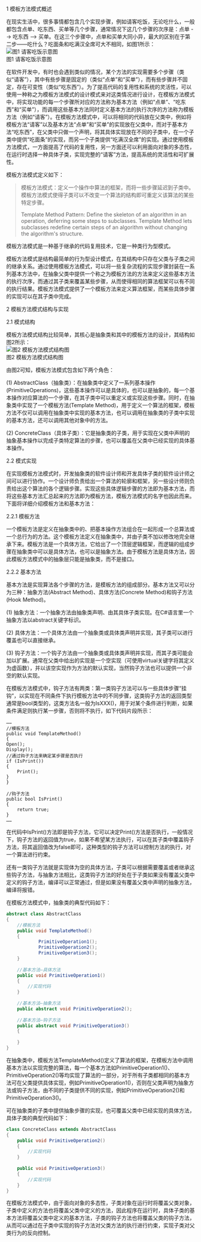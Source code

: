 1 模板方法模式概述

在现实生活中，很多事情都包含几个实现步骤，例如请客吃饭，无论吃什么，一般都包含点单、吃东西、买单等几个步骤，通常情况下这几个步骤的次序是：点单 --> 吃东西 --> 买单。在这三个步骤中，点单和买单大同小异，最大的区别在于第二步——吃什么？吃面条和吃满汉全席可大不相同，如图1所示：  
![图1 请客吃饭示意图](https://upload-images.jianshu.io/upload_images/5792176-c181ae5d9e3f9102.jpg?imageMogr2/auto-orient/strip%7CimageView2/2/w/1240)  
图1 请客吃饭示意图  

在软件开发中，有时也会遇到类似的情况，某个方法的实现需要多个步骤（类似“请客”），其中有些步骤是固定的（类似“点单”和“买单”），而有些步骤并不固定，存在可变性（类似“吃东西”）。为了提高代码的复用性和系统的灵活性，可以使用一种称之为模板方法模式的设计模式来对这类情况进行设计，在模板方法模式中，将实现功能的每一个步骤所对应的方法称为基本方法（例如“点单”、“吃东西”和“买单”），而调用这些基本方法同时定义基本方法的执行次序的方法称为模板方法（例如“请客”）。在模板方法模式中，可以将相同的代码放在父类中，例如将模板方法“请客”以及基本方法“点单”和“买单”的实现放在父类中，而对于基本方法“吃东西”，在父类中只做一个声明，将其具体实现放在不同的子类中，在一个子类中提供“吃面条”的实现，而另一个子类提供“吃满汉全席”的实现。通过使用模板方法模式，一方面提高了代码的复用性，另一方面还可以利用面向对象的多态性，在运行时选择一种具体子类，实现完整的“请客”方法，提高系统的灵活性和可扩展性。  

模板方法模式定义如下：  
> 模板方法模式：定义一个操作中算法的框架，而将一些步骤延迟到子类中。模板方法模式使得子类可以不改变一个算法的结构即可重定义该算法的某些特定步骤。
>  
> Template Method Pattern: Define the skeleton of an algorithm in an operation, deferring some steps to subclasses. Template Method lets subclasses redefine certain steps of an algorithm without changing the algorithm's structure.

模板方法模式是一种基于继承的代码复用技术，它是一种类行为型模式。

模板方法模式是结构最简单的行为型设计模式，在其结构中只存在父类与子类之间的继承关系。通过使用模板方法模式，可以将一些复杂流程的实现步骤封装在一系列基本方法中，在抽象父类中提供一个称之为模板方法的方法来定义这些基本方法的执行次序，而通过其子类来覆盖某些步骤，从而使得相同的算法框架可以有不同的执行结果。模板方法模式提供了一个模板方法来定义算法框架，而某些具体步骤的实现可以在其子类中完成。

2 模板方法模式结构与实现

2.1 模式结构

模板方法模式结构比较简单，其核心是抽象类和其中的模板方法的设计，其结构如图2所示：  
![图2 模板方法模式结构图](https://upload-images.jianshu.io/upload_images/5792176-a2bd066c7ddc5733.jpg?imageMogr2/auto-orient/strip%7CimageView2/2/w/1240)  
图2 模板方法模式结构图  

由图2可知，模板方法模式包含如下两个角色：

(1) AbstractClass（抽象类）：在抽象类中定义了一系列基本操作(PrimitiveOperations)，这些基本操作可以是具体的，也可以是抽象的，每一个基本操作对应算法的一个步骤，在其子类中可以重定义或实现这些步骤。同时，在抽象类中实现了一个模板方法(Template Method)，用于定义一个算法的框架，模板方法不仅可以调用在抽象类中实现的基本方法，也可以调用在抽象类的子类中实现的基本方法，还可以调用其他对象中的方法。

(2) ConcreteClass（具体子类）：它是抽象类的子类，用于实现在父类中声明的抽象基本操作以完成子类特定算法的步骤，也可以覆盖在父类中已经实现的具体基本操作。

2.2 模式实现

在实现模板方法模式时，开发抽象类的软件设计师和开发具体子类的软件设计师之间可以进行协作。一个设计师负责给出一个算法的轮廓和框架，另一些设计师则负责给出这个算法的各个逻辑步骤。实现这些具体逻辑步骤的方法即为基本方法，而将这些基本方法汇总起来的方法即为模板方法，模板方法模式的名字也因此而来。下面将详细介绍模板方法和基本方法：

2.2.1 模板方法  

一个模板方法是定义在抽象类中的、把基本操作方法组合在一起形成一个总算法或一个总行为的方法。这个模板方法定义在抽象类中，并由子类不加以修改地完全继承下来。模板方法是一个具体方法，它给出了一个顶层逻辑框架，而逻辑的组成步骤在抽象类中可以是具体方法，也可以是抽象方法。由于模板方法是具体方法，因此模板方法模式中的抽象层只能是抽象类，而不是接口。

2.2.2 基本方法  

基本方法是实现算法各个步骤的方法，是模板方法的组成部分。基本方法又可以分为三种：抽象方法(Abstract Method)、具体方法(Concrete Method)和钩子方法(Hook Method)。

(1) 抽象方法：一个抽象方法由抽象类声明、由其具体子类实现。在C#语言里一个抽象方法以abstract关键字标识。

(2) 具体方法：一个具体方法由一个抽象类或具体类声明并实现，其子类可以进行覆盖也可以直接继承。

(3) 钩子方法：一个钩子方法由一个抽象类或具体类声明并实现，而其子类可能会加以扩展。通常在父类中给出的实现是一个空实现（可使用virtual关键字将其定义为虚函数），并以该空实现作为方法的默认实现，当然钩子方法也可以提供一个非空的默认实现。

在模板方法模式中，钩子方法有两类：第一类钩子方法可以与一些具体步骤“挂钩”，以实现在不同条件下执行模板方法中的不同步骤，这类钩子方法的返回类型通常是bool类型的，这类方法名一般为IsXXX()，用于对某个条件进行判断，如果条件满足则执行某一步骤，否则将不执行，如下代码片段所示：  
```
……  
//模板方法  
public void TemplateMethod()   
{  
Open();  
Display();  
//通过钩子方法来确定某步骤是否执行  
if (IsPrint())   
{  
    Print();  
}  
}  

//钩子方法  
public bool IsPrint()  
{  
    return true;  
}  
……
```

在代码中IsPrint()方法即是钩子方法，它可以决定Print()方法是否执行，一般情况下，钩子方法的返回值为true，如果不希望某方法执行，可以在其子类中覆盖钩子方法，将其返回值改为false即可，这种类型的钩子方法可以控制方法的执行，对一个算法进行约束。

还有一类钩子方法就是实现体为空的具体方法，子类可以根据需要覆盖或者继承这些钩子方法，与抽象方法相比，这类钩子方法的好处在于子类如果没有覆盖父类中定义的钩子方法，编译可以正常通过，但是如果没有覆盖父类中声明的抽象方法，编译将报错。

在模板方法模式中，抽象类的典型代码如下：  
```java
abstract class AbstractClass   
{  
    //模板方法  
    public void TemplateMethod()   
    {  
            PrimitiveOperation1();  
            PrimitiveOperation2();  
            PrimitiveOperation3();  
    }  
    
    //基本方法—具体方法  
    public void PrimitiveOperation1()   
    {  
        //实现代码  
    }  
    
    //基本方法—抽象方法  
    public abstract void PrimitiveOperation2();      
    
    //基本方法—钩子方法  
    public abstract void PrimitiveOperation3()     
    {  
        
    }  
}
```

在抽象类中，模板方法TemplateMethod()定义了算法的框架，在模板方法中调用基本方法以实现完整的算法，每一个基本方法如PrimitiveOperation1()、PrimitiveOperation2()等均实现了算法的一部分，对于所有子类都相同的基本方法可在父类提供具体实现，例如PrimitiveOperation1()，否则在父类声明为抽象方法或钩子方法，由不同的子类提供不同的实现，例如PrimitiveOperation2()和PrimitiveOperation3()。

可在抽象类的子类中提供抽象步骤的实现，也可覆盖父类中已经实现的具体方法，具体子类的典型代码如下：  
```java
class ConcreteClass extends AbstractClass   
{  
    public void PrimitiveOperation2()   
    {  
        //实现代码  
    }  
    
    public void PrimitiveOperation3()   
    {  
        //实现代码  
    }  
}
```

在模板方法模式中，由于面向对象的多态性，子类对象在运行时将覆盖父类对象，子类中定义的方法也将覆盖父类中定义的方法，因此程序在运行时，具体子类的基本方法将覆盖父类中定义的基本方法，子类的钩子方法也将覆盖父类的钩子方法，从而可以通过在子类中实现的钩子方法对父类方法的执行进行约束，实现子类对父类行为的反向控制。